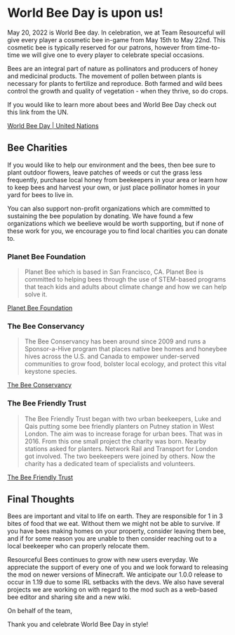 <h1>World Bee Day is upon us!</h1>

<p>May 20, 2022 is World Bee day. In celebration, we at Team Resourceful will give every player a cosmetic bee in-game from May 15th to May 22nd. This cosmetic bee is typically reserved for our patrons, however from time-to-time we will give one to every player to celebrate special occasions.</p>
<p>Bees are an integral part of nature as pollinators and producers of honey and medicinal products. The movement of pollen between plants is necessary for plants to fertilize and reproduce. Both farmed and wild bees control the growth and quality of vegetation - when they thrive, so do crops.</p>
<p>If you would like to learn more about bees and World Bee Day check out this link from the UN.</p>

<a href="https://www.un.org/en/observances/bee-day">World Bee Day | United Nations</a>

<h2>Bee Charities</h2>
<p>If you would like to help our environment and the bees, then bee sure to plant outdoor flowers, leave patches of weeds or cut the grass less frequently, purchase local honey from beekeepers in your area or learn how to keep bees and harvest your own, or just place pollinator homes in your yard for bees to live in.</p>
<p>You can also support non-profit organizations which are committed to sustaining the bee population by donating. We have found a few organizations which we beelieve would be worth supporting, but if none of these work for you, we encourage you to find local charities you can donate to.</p>

<h3>Planet Bee Foundation</h3>
<blockquote>Planet Bee which is based in San Francisco, CA. Planet Bee is committed to helping bees through the use of STEM-based programs that teach kids and adults about climate change and how we can help solve it.</blockquote>
<a href="https://www.planetbee.org/donate-to-planet-bee">Planet Bee Foundation</a>

<h3>The Bee Conservancy</h3>
<blockquote>The Bee Conservancy has been around since 2009 and runs a Sponsor-a-Hive program that places native bee homes and honeybee hives across the U.S. and Canada to empower under-served communities to grow food, bolster local ecology, and protect this vital keystone species.</blockquote>
<a href="https://thebeeconservancy.org/donate/">The Bee Conservancy</a>

<h3>The Bee Friendly Trust</h3>
<blockquote>The Bee Friendly Trust began with two urban beekeepers, Luke and Qais putting some bee friendly planters on Putney station in West London. The aim was to increase forage for urban bees. That was in 2016. From this one small project the charity was born. Nearby stations asked for planters. Network Rail and Transport for London got involved. The two beekeepers were joined by others. Now the charity has a dedicated team of specialists and volunteers.</blockquote>
<a href="https://platform.nationalfundingscheme.org/TBFT002">The Bee Friendly Trust</a>

<h2>Final Thoughts</h2>
<p>Bees are important and vital to life on earth. They are responsible for 1 in 3 bites of food that we eat. Without them we might not be able to survive. If you have bees making homes on your property, consider leaving them bee, and if for some reason you are unable to then consider reaching out to a local beekeeper who can properly relocate them.</p>
<p>Resourceful Bees continues to grow with new users everyday. We appreciate the support of every one of you and we look forward to releasing the mod on newer versions of Minecraft. We anticipate our 1.0.0 release to occur in 1.19 due to some IRL setbacks with the devs. We also have several projects we are working on with regard to the mod such as a web-based bee editor and sharing site and a new wiki.</p>
<p>On behalf of the team,</p>
<p>Thank you and celebrate World Bee Day in style!</p>